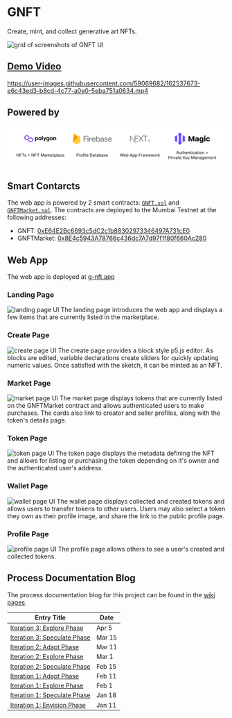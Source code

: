 # GNFT
Create, mint, and collect generative art NFTs.

![grid of screenshots of GNFT UI](./process/img/grid.png)

## [Demo Video](https://youtu.be/F3gA2ubIEmQ)

https://user-images.githubusercontent.com/59069682/162537673-e6c43ed3-b8cd-4c77-a0e0-5eba751a0634.mp4

## Powered by 

![tech info](./process/img/tech.png)

## Smart Contarcts

The web app is powered by 2 smart contracts: [`GNFT.sol`](./contracts/GNFT.sol) and [`GNFTMarket.sol`](./contracts/GNFTMarket.sol). The contracts are deployed to the Mumbai Testnet at the following addresses:

- GNFT: [0xE64E2Bc6693c5dC2c1b88302973346497A731cE0](https://mumbai.polygonscan.com/address/0xE64E2Bc6693c5dC2c1b88302973346497A731cE0)
- GNFTMarket: [0x8E4c5943A78766c436dc7A7d97f1f80f660Ac280](https://mumbai.polygonscan.com/address/0x8E4c5943A78766c436dc7A7d97f1f80f660Ac280)

## Web App
The web app is deployed at [g-nft.app](https://g-nft.app)
### Landing Page
![landing page UI](./process/img/landing_view.png)
The landing page introduces the web app and displays a few items that are currently listed in the marketplace. 

### Create Page
![create page UI](./process/img/create_view.png)
The create page provides a block style p5.js editor. As blocks are edited, variable declarations create sliders for quickly updating numeric values. Once satisfied with the sketch, it can be minted as an NFT.

### Market Page
![market page UI](./process/img/market_view.png)
The market page displays tokens that are currently listed on the GNFTMarket contract and allows authenticated users to make purchases. The cards also link to creator and seller profiles, along with the token's details page.

### Token Page
![token page UI](./process/img/token_view.png)
The token page displays the metadata defining the NFT and allows for listing or purchasing the token depending on it's owner and the authenticated user's address.

### Wallet Page
![wallet page UI](./process/img/wallet_created_view.png)
The wallet page displays collected and created tokens and allows users to transfer tokens to other users. Users may also select a token they own as their profile image, and share the link to the public profile page. 

### Profile Page
![profile page UI](./process/img/profile_view.png)
The profile page allows others to see a user's created and collected tokens.

## Process Documentation Blog

The process documentation blog for this project can be found in the [wiki pages](https://github.com/patrickjamesmardis/gnft/wiki).

| Entry Title                                                                                                  | Date   |
| ------------------------------------------------------------------------------------------------------------ | ------ |
| [Iteration 3: Explore Phase](https://github.com/patrickjamesmardis/gnft/wiki/Iteration-3:-Explore-Phase)     | Apr 5  |
| [Iteration 3: Speculate Phase](https://github.com/patrickjamesmardis/gnft/wiki/Iteration-3:-Speculate-Phase) | Mar 15 |
| [Iteration 2: Adapt Phase](https://github.com/patrickjamesmardis/gnft/wiki/Iteration-2:-Adapt-Phase)         | Mar 11 |
| [Iteration 2: Explore Phase](https://github.com/patrickjamesmardis/gnft/wiki/Iteration-2:-Explore-Phase)     | Mar 1  |
| [Iteration 2: Speculate Phase](https://github.com/patrickjamesmardis/gnft/wiki/Iteration-2:-Speculate-Phase) | Feb 15 |
| [Iteration 1: Adapt Phase](https://github.com/patrickjamesmardis/gnft/wiki/Iteration-1:-Adapt-Phase)         | Feb 11 |
| [Iteration 1: Explore Phase](https://github.com/patrickjamesmardis/gnft/wiki/Iteration-1:-Explore-Phase)     | Feb 1  |
| [Iteration 1: Speculate Phase](https://github.com/patrickjamesmardis/gnft/wiki/Iteration-1:-Speculate-Phase) | Jan 18 |
| [Iteration 1: Envision Phase](https://github.com/patrickjamesmardis/gnft/wiki/Iteration-1:-Envision-Phase)   | Jan 11 |
